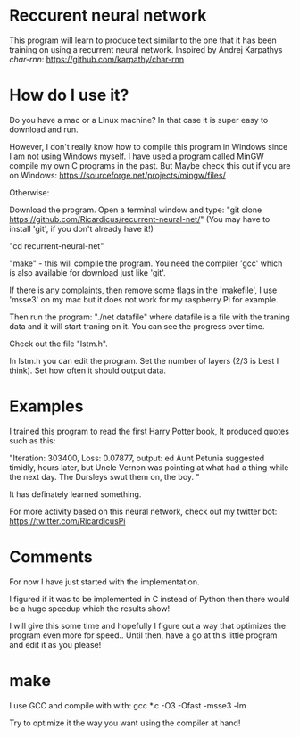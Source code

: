 # Reccurent neural network

This program will learn to produce text similar to the one that
it has been training on using a recurrent neural network. Inspired by Andrej Karpathys <i>char-rnn</i>: https://github.com/karpathy/char-rnn

# How do I use it? 

Do you have a mac or a Linux machine? 
In that case it is super easy to download and run.

However, I don't really know how to compile this program in Windows since I am not using Windows myself. I have used a program called MinGW  compile my own C programs in the past. But Maybe check this out if you are on Windows: https://sourceforge.net/projects/mingw/files/

Otherwise:

Download the program. 
Open a terminal window and type:
"git clone https://github.com/Ricardicus/recurrent-neural-net/" (You may have to install 'git', if you don't already have it!)

"cd recurrent-neural-net" 

"make" - this will compile the program. You need the compiler 'gcc' which is also available for download just like 'git'. 

If there is any complaints, then remove some flags in the 'makefile', I use 'msse3' on my mac but it does not work for my raspberry Pi for example. 

Then run the program:
"./net datafile" 
where datafile is a file with the traning data and it will start traning on it. You can see the progress 
over time. 

Check out the file "lstm.h".

In lstm.h you can edit the program. 
Set the number of layers (2/3 is best I think). 
Set how often it should output data. 

# Examples
I trained this program to read the first Harry Potter book, It produced quotes such as this: 

"Iteration: 303400, Loss: 0.07877, output: ed Aunt Petunia suggested
timidly, hours later, but Uncle Vernon was pointing at what had a thing while the next day. The Dursleys swut them on, the boy. "

It has definately learned something. 

For more activity based on this neural network, check out my twitter bot: 
https://twitter.com/RicardicusPi


# Comments

For now I have just started with the implementation.

I figured if it was to be implemented in C instead of Python then
there would be a huge speedup which the results show!

I will give this some time and hopefully I figure out a way that
optimizes the program even more for speed.. Until then, have a go at this 
little program and edit it as you please! 

# make

I use GCC and compile with with: 
gcc *.c -O3 -Ofast -msse3 -lm

Try to optimize it the way you want using the compiler at hand!
